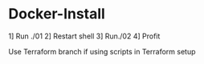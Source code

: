 # Docker-Install

1] Run ./01
2] Restart shell
3] Run./02
4] Profit


Use Terraform branch if using scripts in Terraform setup
